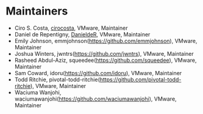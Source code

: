 # Maintainers

- Ciro S. Costa, [cirocosta](https://github.com/cirocosta), VMware, Maintainer
- Daniel de Repentigny, [DanieldeR](https://github.com/danielder), VMware, Maintainer
- Emily Johnson, emmjohnson(https://github.com/emmjohnson), VMware, Maintainer
- Joshua Winters, jwntrs(https://github.com/jwntrs), VMware, Maintainer
- Rasheed Abdul-Aziz, squeedee(https://github.com/squeedee), VMware, Maintainer
- Sam Coward, idoru(https://github.com/idoru), VMware, Maintainer
- Todd Ritchie, pivotal-todd-ritchie(https://github.com/pivotal-todd-ritchie), VMware, Maintainer
- Waciuma Wanjohi, waciumawanjohi(https://github.com/waciumawanjohi), VMware, Maintainer
